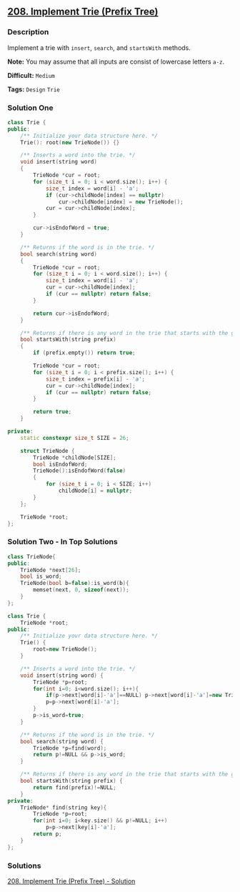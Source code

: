 ## [208. Implement Trie (Prefix Tree)](https://leetcode.com/problems/implement-trie-prefix-tree/description/)

### Description

Implement a trie with `insert`, `search`, and `startsWith` methods.

**Note:**
You may assume that all inputs are consist of lowercase letters `a-z`.

**Difficult:** `Medium`

**Tags:** `Design` `Trie`

### Solution One

```c++
class Trie {
public:
    /** Initialize your data structure here. */
    Trie(): root(new TrieNode()) {}

    /** Inserts a word into the trie. */
    void insert(string word)
    {
        TrieNode *cur = root;
        for (size_t i = 0; i < word.size(); i++) {
            size_t index = word[i] - 'a';
            if (cur->childNode[index] == nullptr)
                cur->childNode[index] = new TrieNode();
            cur = cur->childNode[index];
        }

        cur->isEndofWord = true;
    }

    /** Returns if the word is in the trie. */
    bool search(string word)
    {
        TrieNode *cur = root;
        for (size_t i = 0; i < word.size(); i++) {
            size_t index = word[i] - 'a';
            cur = cur->childNode[index];
            if (cur == nullptr) return false;
        }

        return cur->isEndofWord;
    }

    /** Returns if there is any word in the trie that starts with the given prefix. */
    bool startsWith(string prefix)
    {
        if (prefix.empty()) return true;

        TrieNode *cur = root;
        for (size_t i = 0; i < prefix.size(); i++) {
            size_t index = prefix[i] - 'a';
            cur = cur->childNode[index];
            if (cur == nullptr) return false;
        }

        return true;
    }

private:
    static constexpr size_t SIZE = 26;

    struct TrieNode {
        TrieNode *childNode[SIZE];
        bool isEndofWord;
        TrieNode():isEndofWord(false)
        {
            for (size_t i = 0; i < SIZE; i++)
                childNode[i] = nullptr;
        }
    };

    TrieNode *root;
};
```

### Solution Two - In Top Solutions

```c++
class TrieNode{
public:
    TrieNode *next[26];
    bool is_word;
    TrieNode(bool b=false):is_word(b){
        memset(next, 0, sizeof(next));
    }
};

class Trie {
    TrieNode *root;
public:
    /** Initialize your data structure here. */
    Trie() {
        root=new TrieNode();
    }

    /** Inserts a word into the trie. */
    void insert(string word) {
        TrieNode *p=root;
        for(int i=0; i<word.size(); i++){
            if(p->next[word[i]-'a']==NULL) p->next[word[i]-'a']=new TrieNode();
            p=p->next[word[i]-'a'];
        }
        p->is_word=true;
    }

    /** Returns if the word is in the trie. */
    bool search(string word) {
        TrieNode *p=find(word);
        return p!=NULL && p->is_word;
    }

    /** Returns if there is any word in the trie that starts with the given prefix. */
    bool startsWith(string prefix) {
        return find(prefix)!=NULL;
    }
private:
    TrieNode* find(string key){
        TrieNode *p=root;
        for(int i=0; i<key.size() && p!=NULL; i++)
            p=p->next[key[i]-'a'];
        return p;
    }
};
```

### Solutions

[208. Implement Trie (Prefix Tree) - Solution](https://leetcode.com/problems/implement-trie-prefix-tree/solution/)
